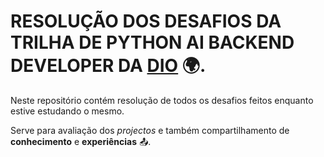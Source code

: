 # RESOLUÇÃO DOS DESAFIOS DA TRILHA DE PYTHON AI BACKEND DEVELOPER DA [DIO]('web.dio.me') 🌍.

Neste repositório contém resolução de todos os desafios feitos enquanto estive estudando o mesmo.

Serve para avaliação dos *projectos* e também compartilhamento de **conhecimento** e **experiências** 📤.

